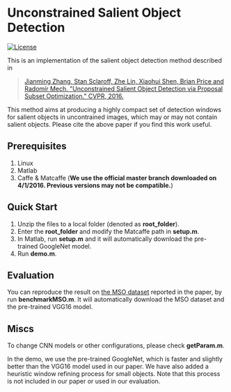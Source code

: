 # Unconstrained Salient Object Detection

[![License](https://img.shields.io/packagist/l/doctrine/orm.svg)](LICENSE)

This is an implementation of the salient object detection method described in

> [Jianming Zhang, Stan Sclaroff, Zhe Lin, Xiaohui Shen, Brian Price and Radomír Mech. "Unconstrained Salient Object Detection via Proposal Subset Optimization." CVPR, 2016.](http://cs-people.bu.edu/jmzhang/sod.html)

This method aims at producing a highly compact set of detection windows for salient objects in uncontrained images, which may or may not contain salient objects. Please cite the above paper if you find this work useful.

## Prerequisites
1. Linux
2. Matlab 
3. Caffe & Matcaffe (**We use the official master branch downloaded on 4/1/2016. Previous versions may not be compatible.**)

## Quick Start
1. Unzip the files to a local folder (denoted as **root_folder**).
2. Enter the **root_folder** and modify the Matcaffe path in **setup.m**.
3. In Matlab, run **setup.m** and it will automatically download the pre-trained GoogleNet model.
4. Run **demo.m**.
 
## Evaluation
You can reproduce the result on [the MSO dataset](http://cs-people.bu.edu/jmzhang/sos.html) reported in the paper, by run **benchmarkMSO.m**. It will automatically download the MSO dataset and the pre-trained VGG16 model.

## Miscs
To change CNN models or other configurations, please check **getParam.m**.

In the demo, we use the pre-trained GoogleNet, which is faster and slightly better than the VGG16 model used in our paper.
We have also added a heuristic window refining process for small objects. 
Note that this process is not included in our paper or used in our evaluation.

